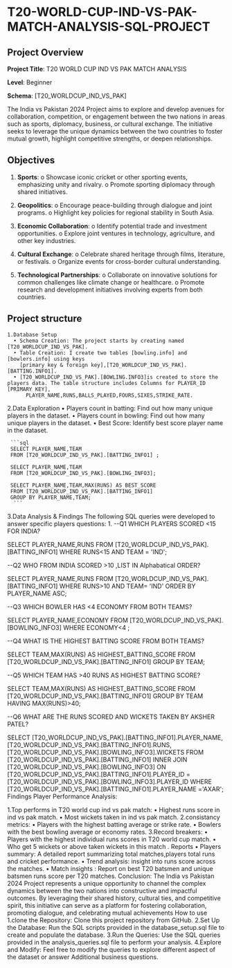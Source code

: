 # T20-WORLD-CUP-IND-VS-PAK-MATCH-ANALYSIS-SQL-PROJECT

## Project Overview

**Project Title**: T20 WORLD CUP IND VS PAK MATCH ANALYSIS

**Level**: Beginner

**Schema**: [T20_WORLDCUP_IND_VS_PAK]

The India vs Pakistan 2024 Project aims to explore and develop avenues for collaboration, competition, or engagement between the two nations in areas such as sports, diplomacy, business, or cultural exchange. The initiative seeks to leverage the unique dynamics between the two countries to foster mutual growth, highlight competitive strengths, or deepen relationships.

## Objectives

   1.	**Sports**:
     o	Showcase iconic cricket or other sporting events, emphasizing unity and rivalry.
     o	Promote sporting diplomacy through shared initiatives.

   2.	**Geopolitics**:
     o	Encourage peace-building through dialogue and joint programs.
     o	Highlight key policies for regional stability in South Asia.

   3.	**Economic Collaboration**:
     o	Identify potential trade and investment opportunities.
     o	Explore joint ventures in technology, agriculture, and other key industries.

   4.	**Cultural Exchange**:
     o	Celebrate shared heritage through films, literature, or festivals.
     o	Organize events for cross-border cultural understanding.

   5.	**Technological Partnerships**:
     o	Collaborate on innovative solutions for common challenges like climate change or healthcare.
     o	Promote research and development initiatives involving experts from both countries.

## Project structure

    1.Database Setup
      •	Schema Creation: The project starts by creating named [T20_WORLDCUP_IND_VS_PAK].
      •	Table Creation: I create two tables [bowling.info] and [bowlers.info] using keys
        [primary key & foreign key],[T20_WORLDCUP_IND_VS_PAK].[BATTING.INFO1].
      •	[T20_WORLDCUP_IND_VS_PAK].[BOWLING.INFO3]is created to store the players data. The table structure includes Columns for PLAYER_ID [PRIMARY KEY], 
          PLAYER_NAME,RUNS,BALLS_PLAYED,FOURS,SIXES,STRIKE_RATE.   

   2.Data Exploration
     •	Players count in batting: Find out how many unique players in the dataset.
     •	Players count in bowling: Find out how many unique players in the dataset.
     •	Best Score: Identify best score player name in the dataset.
     
     ```sql
     SELECT PLAYER_NAME,TEAM 
     FROM [T20_WORLDCUP_IND_VS_PAK].[BATTING_INFO1] ;
     
     SELECT PLAYER_NAME,TEAM 
     FROM [T20_WORLDCUP_IND_VS_PAK].[BOWLING_INFO3];

     SELECT PLAYER_NAME,TEAM,MAX(RUNS) AS BEST_SCORE 
     FROM [T20_WORLDCUP_IND_VS_PAK].[BATTING_INFO1] 
     GROUP BY PLAYER_NAME,TEAM;
      ```
   


   3.Data Analysis & Findings
      The following SQL queries were developed to answer specific players questions:
          1. --Q1 WHICH PLAYERS SCORED <15 FOR INDIA?

SELECT PLAYER_NAME,RUNS FROM [T20_WORLDCUP_IND_VS_PAK].[BATTING_INFO1]
WHERE RUNS<15 AND TEAM = 'IND';


--Q2 WHO FROM INDIA SCORED >10 ,LIST IN Alphabatical ORDER?

SELECT PLAYER_NAME,RUNS FROM [T20_WORLDCUP_IND_VS_PAK].[BATTING_INFO1]
WHERE RUNS>10 AND TEAM= 'IND'
ORDER BY PLAYER_NAME ASC;


--Q3 WHICH BOWLER HAS <4 ECONOMY FROM BOTH TEAMS?

SELECT PLAYER_NAME,ECONOMY FROM [T20_WORLDCUP_IND_VS_PAK].[BOWLING_INFO3]
WHERE ECONOMY<4 ;


--Q4 WHAT IS THE HIGHEST BATTING SCORE FROM BOTH TEAMS?

SELECT TEAM,MAX(RUNS) AS HIGHEST_BATTING_SCORE 
FROM [T20_WORLDCUP_IND_VS_PAK].[BATTING_INFO1]
GROUP BY TEAM;

--Q5 WHICH TEAM HAS >40 RUNS AS HIGHEST BATTING SCORE? 

SELECT TEAM,MAX(RUNS) AS HIGHEST_BATTING_SCORE 
FROM [T20_WORLDCUP_IND_VS_PAK].[BATTING_INFO1]
GROUP BY TEAM HAVING MAX(RUNS)>40;
 
--Q6 WHAT ARE THE RUNS SCORED AND WICKETS TAKEN BY AKSHER PATEL?

SELECT [T20_WORLDCUP_IND_VS_PAK].[BATTING_INFO1].PLAYER_NAME,
[T20_WORLDCUP_IND_VS_PAK].[BATTING_INFO1].RUNS,
[T20_WORLDCUP_IND_VS_PAK].[BOWLING_INFO3].WICKETS 
FROM [T20_WORLDCUP_IND_VS_PAK].[BATTING_INFO1]
INNER JOIN [T20_WORLDCUP_IND_VS_PAK].[BOWLING_INFO3]
ON [T20_WORLDCUP_IND_VS_PAK].[BATTING_INFO1].PLAYER_ID =
[T20_WORLDCUP_IND_VS_PAK].[BOWLING_INFO3].PLAYER_ID
WHERE [T20_WORLDCUP_IND_VS_PAK].[BATTING_INFO1].PLAYER_NAME ='AXAR';
Findings Player Performance Analysis:

   1.Top performs in T20 world cup ind vs pak match: 
•	Highest runs score in ind vs pak match.
•	Most wickets taken in ind vs pak match.
   2.consistancy metrics:
•	Players with the highest batting average or strike rate.
•	Bowlers with the best bowling average or economy rates.
   3.Record breakers:
•	Players with the highest individual runs scores in T20 world cup match.
•	Who get 5 wickets or above taken wickets in this match .
  Reports
•	Players summary: A detailed  report summarizing  total matches,players total runs and cricket performance.
•	Trend analysis: insight into runs score across the matches.
•	Match insights : Report on best T20 batsmen and unique batsmen runs score per T20  matches.
Conclusion:
The India vs Pakistan 2024 Project represents a unique opportunity to channel the complex dynamics between the two nations into constructive and impactful outcomes. By leveraging their shared history, cultural ties, and competitive spirit, this initiative can serve as a platform for fostering collaboration, promoting dialogue, and celebrating mutual achievements
How to use
1.clone the Repository: Clone this project repository from GitHub.
2.Set Up the Database: Run the SQL scripts provided in the database_setup.sql file to create and populate the database.
3.Run the Queries: Use the SQL queries provided in the analysis_queries.sql file to perform your analysis.
4.Explore and Modify: Feel free to modify the queries to explore different aspect of the dataset or answer
Additional business questions.


